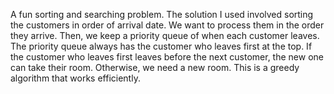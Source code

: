A fun sorting and searching problem. The solution I used involved sorting the customers in order of arrival date. We want to process them in the order they arrive. Then, we keep a priority queue of when each customer leaves. The priority queue always has the customer who leaves first at the top. If the customer who leaves first leaves before the next customer, the new one can take their room. Otherwise, we need a new room. This is a greedy algorithm that works efficiently.
